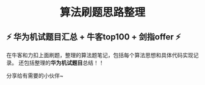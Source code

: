 <h1 align="center">算法刷题思路整理 </h1>

## ⚡ 华为机试题目汇总 + 牛客top100 + 剑指offer ⚡

在牛客和力扣上面刷题，整理的算法题笔记，包括每个算法思想和具体代码实现记录。
还包括整理的**华为机试题目**总结！！

分享给有需要的小伙伴~ 


